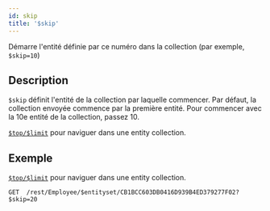 ```yaml
---
id: skip
title: '$skip'
---
```


Démarre l'entité définie par ce numéro dans la collection (par exemple, `$skip=10`)


## Description

`$skip` définit l'entité de la collection par laquelle commencer. Par défaut, la collection envoyée commence par la première entité. Pour commencer avec la 10e entité de la collection, passez 10.

[`$top/$limit`]($top_$limit.md) pour naviguer dans une entity collection.

## Exemple

[`$top/$limit`]($top_$limit.md) pour naviguer dans une entity collection.

 `GET  /rest/Employee/$entityset/CB1BCC603DB0416D939B4ED379277F02?$skip=20`